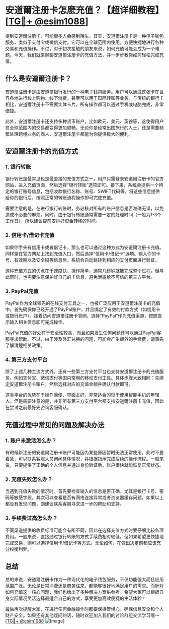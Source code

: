 # 安道爾注册卡怎麽充值？【超详细教程】[[TG💪+ @esim1088](https://t.me/s/esim1088)]

提到安道爾注册卡，可能很多人会感到陌生。其实，安道爾注册卡是一种电子钱包服务，类似于支付宝或微信支付。它可以在全球范围内使用，方便快捷地进行各种交易和充值操作。不过，对于初次接触的朋友来说，如何充值可能会成为一个难题。今天，我们就来聊聊安道爾注册卡的充值方法，并一步步教你如何轻松完成充值。

## 什么是安道爾注册卡？

安道爾注册卡是由安道爾银行发行的一种电子钱包服务。用户可以通过这张卡在世界各地进行线上购物、线下消费，甚至可以用于国际转账等业务。与传统的银行卡相比，安道爾注册卡不需要实体卡片，所有操作都可以通过手机或电脑完成，非常便捷。

此外，安道爾注册卡还支持多种货币账户，比如欧元、美元、英镑等，这使得用户在全球范围内的交易都变得更加顺畅。无论你是经常出国旅行的人士，还是需要频繁处理跨境业务的商人，安道爾注册卡都能为你提供极大的便利。

## 安道爾注册卡的充值方式

### 1. 银行转账

银行转账是最常见也是最直接的充值方式之一。用户只需登录安道爾注册卡的官方网站，进入充值页面，然后选择“银行转账”选项即可。接下来，系统会提供一个特定的银行账号信息，包括收款银行名称、账号、SWIFT代码等。将这些信息提供给你的银行后，按照正常的转账流程操作即可完成充值。

需要注意的是，在进行银行转账时，务必核对所有的账户信息是否准确无误，以免造成不必要的麻烦。同时，由于银行转账通常需要一定的处理时间（一般为1-3个工作日），所以建议提前安排好资金转移的时间。

### 2. 信用卡/借记卡充值

如果你手头有信用卡或者借记卡，那么也可以通过这种方式为安道爾注册卡充值。同样是在官方网站上找到充值入口，然后选择“信用卡/借记卡”选项。输入你的卡号、有效期以及安全码等信息后，系统会自动跳转到相应的支付页面进行验证。

这种充值方式的优点在于速度快、操作简单，通常几秒钟就能完成整个过程。但与此同时，也需要注意保护好自己的卡信息，避免泄露给不可信的第三方平台。

### 3. PayPal充值

PayPal作为全球领先的在线支付工具之一，也被广泛应用于安道爾注册卡的充值中。首先确保你已经开通了PayPal账户，并且绑定了有效的付款方式（如信用卡或银行账户）。接着访问安道爾注册卡官网，选择“PayPal”作为充值渠道，按照提示输入相关信息即可完成操作。

PayPal充值的好处在于安全性较高，而且如果发生任何问题还可以通过PayPal客服寻求帮助。不过，由于涉及外汇兑换的问题，可能会产生额外的手续费，请事先了解清楚相关政策。

### 4. 第三方支付平台

除了上述几种主流方式外，还有一些第三方支付平台也支持安道爾注册卡的充值服务。例如支付宝、微信支付等国内常用的移动支付工具。具体步骤大致相同：先绑定安道爾注册卡账户，然后选择对应的充值金额并确认付款即可。

这类平台的优势在于操作简便、界面友好，非常适合习惯于使用智能手机的年轻人。但是需要注意的是，并非所有第三方支付平台都支持安道爾注册卡充值，因此在尝试之前最好先咨询客服确认。

## 充值过程中常见的问题及解决办法

### 1. 账户未激活怎么办？

有时候新注册的安道爾注册卡账户可能因为某些原因暂时无法正常使用。此时不要着急，可以联系客服人员询问具体情况，并根据指示完成后续的操作流程。一般来说，只要提供了正确的个人信息并通过身份验证后，账户很快就能恢复正常状态。

### 2. 充值失败怎么办？

当遇到充值失败的情况时，首先要检查输入的信息是否正确，尤其是银行卡号、密码等敏感字段。其次可以查看是否有网络连接异常或者浏览器缓存问题。如果以上都没有发现问题，则建议联系客服寻求进一步的帮助和支持。

### 3. 手续费过高怎么办？

不同渠道提供的收费标准可能会有所不同，因此在选择充值方式时要仔细比较各项费用。一般来说，直接通过银行转账的方式手续费相对较低，但如果希望更快捷地完成交易，则可以选择信用卡/借记卡等方式。无论如何，在做出决定前都应该充分权衡利弊。

## 总结

总的来说，安道爾注册卡作为一种现代化的电子钱包服务，不仅功能强大而且应用范围广泛。无论是日常消费还是商务往来，都能够很好地满足用户的需求。而针对如何充值这一核心问题，我们也给出了多种解决方案供参考。希望大家可以根据自身实际情况灵活选择最适合自己的方式，享受更加高效便捷的生活体验！

最后再次提醒大家，在进行任何金融操作时都要保持警惕心，确保信息安全和个人财产安全。如果还有其他疑问的话，随时欢迎加入我们的讨论群组交流学习哦～[[TG💪+ @esim1088](https://t.me/s/esim1088) ![Image](https://i.postimg.cc/4NQfJmqS/Snipaste-2025-05-13-00-14-12.png)]